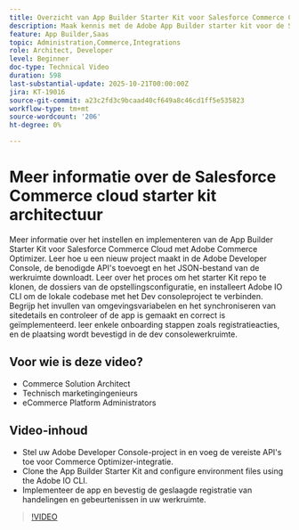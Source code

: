 ```yaml
---
title: Overzicht van App Builder Starter Kit voor Salesforce Commerce Cloud
description: Maak kennis met de Adobe App Builder starter kit voor de Salesforce Commerce Cloud met Adobe Commerce Optimizer.
feature: App Builder,Saas
topic: Administration,Commerce,Integrations
role: Architect, Developer
level: Beginner
doc-type: Technical Video
duration: 598
last-substantial-update: 2025-10-21T00:00:00Z
jira: KT-19016
source-git-commit: a23c2fd3c9bcaad40cf649a8c46cd1ff5e535823
workflow-type: tm+mt
source-wordcount: '206'
ht-degree: 0%

---
```



# Meer informatie over de Salesforce Commerce cloud starter kit architectuur

Meer informatie over het instellen en implementeren van de App Builder Starter Kit voor Salesforce Commerce Cloud met Adobe Commerce Optimizer. Leer hoe u een nieuw project maakt in de Adobe Developer Console, de benodigde API&#39;s toevoegt en het JSON-bestand van de werkruimte downloadt. Leer over het proces om het starter Kit repo te klonen, de dossiers van de opstellingsconfiguratie, en installeert Adobe IO CLI om de lokale codebase met het Dev consoleproject te verbinden. Begrijp het invullen van omgevingsvariabelen en het synchroniseren van sitedetails en controleer of de app is gemaakt en correct is geïmplementeerd. leer enkele onboarding stappen zoals registratieacties, en de plaatsing wordt bevestigd in de dev consolewerkruimte.

## Voor wie is deze video?

* Commerce Solution Architect
* Technisch marketingingenieurs
* eCommerce Platform Administrators

## Video-inhoud

* Stel uw Adobe Developer Console-project in en voeg de vereiste API&#39;s toe voor Commerce Optimizer-integratie.
* Clone the App Builder Starter Kit and configure environment files using the Adobe IO CLI.
* Implementeer de app en bevestig de geslaagde registratie van handelingen en gebeurtenissen in uw werkruimte.

>[!VIDEO](https://video.tv.adobe.com/v/3476070?learn=on)
